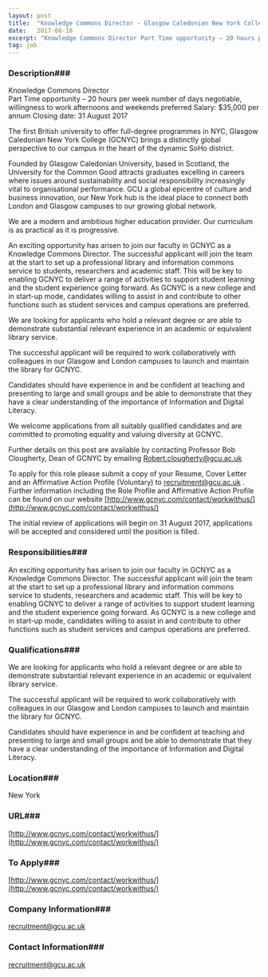 ```yaml
---
layout: post
title:  "Knowledge Commons Director - Glasgow Caledonian New York College (GCNYC)"
date:   2017-08-18
excerpt: "Knowledge Commons Director Part Time opportunity – 20 hours per week number of days negotiable, willingness to work afternoons and weekends preferred Salary: $35,000 per annum Closing date: 31 August 2017 The first British university to offer full-degree programmes in NYC, Glasgow Caledonian New York College (GCNYC) brings a distinctly..."
tag: job
---
```


### Description###

Knowledge Commons Director	
Part Time opportunity – 20 hours per week number of days negotiable, willingness to work afternoons and weekends preferred 
Salary: $35,000 per annum
Closing date: 31 August 2017

The first British university to offer full-degree programmes in NYC, Glasgow Caledonian New York College (GCNYC) brings a distinctly global perspective to our campus in the heart of the dynamic SoHo district.

Founded by Glasgow Caledonian University, based in Scotland, the University for the Common Good attracts graduates excelling in careers where issues around sustainability and social responsibility increasingly vital to organisational performance.   GCU a global epicentre of culture and business innovation, our New York hub is the ideal place to connect both London and Glasgow campuses to our growing global network.

We are a modern and ambitious higher education provider. Our curriculum is as practical as it is progressive.

An exciting opportunity has arisen to join our faculty in GCNYC as a Knowledge Commons Director.   The successful applicant will join the team at the start to set up a professional library and information commons service to students, researchers and academic staff.  This will be key to enabling GCNYC to deliver a range of activities to support student learning and the student experience going forward. As GCNYC is a new college and in start-up mode, candidates willing to assist in and contribute to other functions such as student services and campus operations are preferred.

We are looking for applicants who hold a relevant degree or are able to demonstrate substantial relevant experience in an academic or equivalent library service.

The successful applicant will be required to work collaboratively with colleagues in our Glasgow and London campuses to launch and maintain the library for GCNYC. 

Candidates should have experience in and be confident at teaching and presenting to large and small groups and be able to demonstrate that they have a clear understanding of the importance of Information and Digital Literacy.

We welcome applications from all suitably qualified candidates and are committed to promoting equality and valuing diversity at GCNYC.

Further details on this post are available by contacting Professor Bob Clougherty, Dean of GCNYC by emailing Robert.clougherty@gcu.ac.uk 

To apply for this role please submit a copy of your Resume, Cover Letter and an Affirmative Action Profile (Voluntary) to recruitment@gcu.ac.uk . Further information including the Role Profile and Affirmative Action Profile can be found on our website [http://www.gcnyc.com/contact/workwithus/](http://www.gcnyc.com/contact/workwithus/) 

The initial review of applications will begin on 31 August 2017, applications will be accepted and considered until the position is filled.




### Responsibilities###

An exciting opportunity has arisen to join our faculty in GCNYC as a Knowledge Commons Director.   The successful applicant will join the team at the start to set up a professional library and information commons service to students, researchers and academic staff.  This will be key to enabling GCNYC to deliver a range of activities to support student learning and the student experience going forward. As GCNYC is a new college and in start-up mode, candidates willing to assist in and contribute to other functions such as student services and campus operations are preferred.


### Qualifications###

We are looking for applicants who hold a relevant degree or are able to demonstrate substantial relevant experience in an academic or equivalent library service.

The successful applicant will be required to work collaboratively with colleagues in our Glasgow and London campuses to launch and maintain the library for GCNYC. 

Candidates should have experience in and be confident at teaching and presenting to large and small groups and be able to demonstrate that they have a clear understanding of the importance of Information and Digital Literacy.





### Location###

New York


### URL###

[http://www.gcnyc.com/contact/workwithus/](http://www.gcnyc.com/contact/workwithus/) 

### To Apply###

[http://www.gcnyc.com/contact/workwithus/](http://www.gcnyc.com/contact/workwithus/) 


### Company Information###

recruitment@gcu.ac.uk


### Contact Information###

recruitment@gcu.ac.uk

